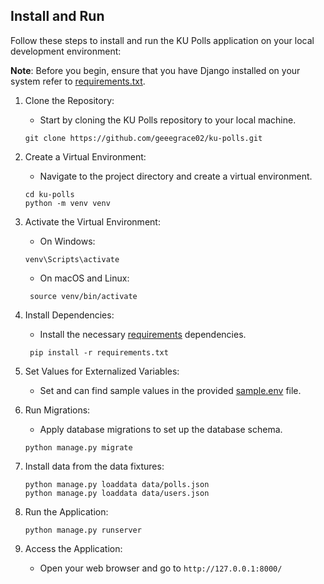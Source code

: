 ## Install and Run

Follow these steps to install and run the KU Polls application 
on your local development environment:

**Note**: Before you begin, ensure that you have Django installed on your system 
refer to [requirements.txt](./requirements.txt). 

1. Clone the Repository: 
    - Start by cloning the KU Polls repository to your local machine.
    ```
   git clone https://github.com/geeegrace02/ku-polls.git
    ```

2. Create a Virtual Environment:
   - Navigate to the project directory and create a virtual environment.
   ```
   cd ku-polls
   python -m venv venv
   ```
3. Activate the Virtual Environment:
   - On Windows:
   ```
   venv\Scripts\activate
   ```
   - On macOS and Linux:
   ```
    source venv/bin/activate
   ```

4. Install Dependencies: 
   - Install the necessary [requirements](./requirements.txt) dependencies.
   ```
    pip install -r requirements.txt
   ```

5. Set Values for Externalized Variables:
   -  Set and can find sample values in the provided [sample.env](./sample.env) file.

6. Run Migrations:
   - Apply database migrations to set up the database schema.
   ```
   python manage.py migrate
   ```
   
7. Install data from the data fixtures:
   ```
   python manage.py loaddata data/polls.json
   python manage.py loaddata data/users.json
   ```
   
8. Run the Application:
    ```
   python manage.py runserver
    ```
   
9. Access the Application:
   - Open your web browser and go to `http://127.0.0.1:8000/`